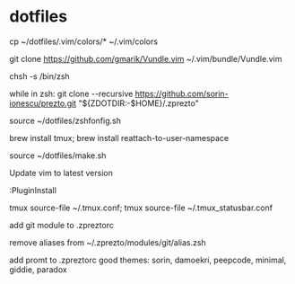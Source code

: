 # dotfiles

cp ~/dotfiles/.vim/colors/* ~/.vim/colors

git clone https://github.com/gmarik/Vundle.vim ~/.vim/bundle/Vundle.vim

chsh -s /bin/zsh

while in zsh:
git clone --recursive https://github.com/sorin-ionescu/prezto.git "${ZDOTDIR:-$HOME}/.zprezto"

source ~/dotfiles/zshfonfig.sh

brew install tmux; brew install reattach-to-user-namespace

source ~/dotfiles/make.sh

Update vim to latest version

:PluginInstall

tmux source-file ~/.tmux.conf; tmux source-file ~/.tmux_statusbar.conf

add git module to .zpreztorc

remove aliases from ~/.zprezto/modules/git/alias.zsh

add promt to .zpreztorc
good themes: sorin, damoekri, peepcode, minimal, giddie, paradox
